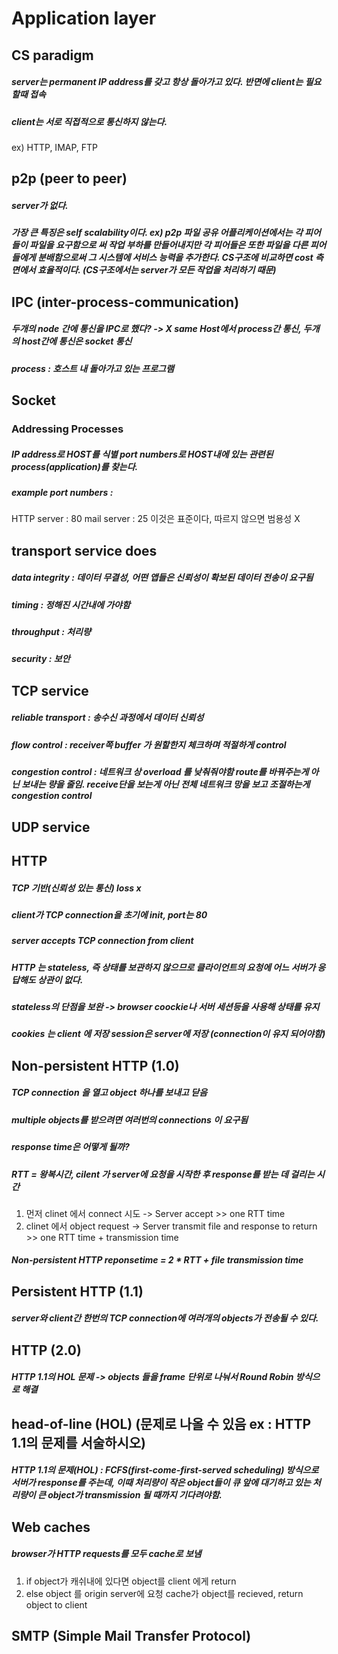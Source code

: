 # Application layer

## CS paradigm

##### server는 permanent IP address를 갖고 항상 돌아가고 있다. 반면에 client는 필요할때 접속
##### client는 서로 직접적으로 통신하지 않는다.
ex) HTTP, IMAP, FTP

## p2p (peer to peer)

##### server가 없다.
##### 가장 큰 특징은 self scalability이다. ex) p2p 파일 공유 어플리케이션에서는 각 피어들이 파일을 요구함으로 써 작업 부하를 만들어내지만 각 피어들은 또한 파일을 다른 피어들에게 분배함으로써 그 시스템에 서비스 능력을 추가한다. CS구조에 비교하면 cost 측면에서 효율적이다. (CS구조에서는 server가 모든 작업을 처리하기 때문)

## IPC (inter-process-communication)

##### 두개의 node 간에 통신을 IPC로 했다? -> X same Host에서 process간 통신, 두개의 host간에 통신은 socket 통신
##### process : 호스트 내 돌아가고 있는 프로그램

## Socket

### Addressing Processes
##### IP address로 HOST를 식별 port numbers로 HOST내에 있는 관련된 process(application)를 찾는다.
##### example port numbers : 
  HTTP server : 80
  mail server : 25
이것은 표준이다, 따르지 않으면 범용성 X 

## transport service does
##### data integrity : 데이터 무결성, 어떤 앱들은 신뢰성이 확보된 데이터 전송이 요구됨
##### timing : 정해진 시간내에 가야함
##### throughput : 처리량
##### security : 보안

## TCP service
##### reliable transport : 송수신 과정에서 데이터 신뢰성
##### flow control : receiver쪽 buffer 가 원할한지 체크하며 적절하게 control
##### congestion control : 네트워크 상 overload 를 낮춰줘야함 route를 바꿔주는게 아닌 보내는 량을 줄임. receive단을 보는게 아닌 전체 네트워크 망을 보고 조절하는게 congestion control

## UDP service

## HTTP
##### TCP 기반(신뢰성 있는 통신) loss x
##### client가 TCP connection을 초기에 init, port는 80
##### server accepts TCP connection from client
##### HTTP 는 stateless, 즉 상태를 보관하지 않으므로 클라이언트의 요청에 어느 서버가 응답해도 상관이 없다.
##### stateless의 단점을 보완 -> browser coockie나 서버 세션등을 사용해 상태를 유지
##### cookies 는 client 에 저장 session은 server에 저장 (connection이 유지 되어야함)

## Non-persistent HTTP (1.0)
##### TCP connection 을 열고 object 하나를 보내고 닫음
##### multiple objects를 받으려면 여러번의 connections 이 요구됨
##### response time은 어떻게 될까?
##### RTT = 왕복시간, cilent 가 server에 요청을 시작한 후 response를 받는 데 걸리는 시간
1. 먼저 clinet 에서 connect 시도 -> Server accept  >> one RTT time
2. clinet 에서 object request -> Server transmit file and response to return >> one RTT time + transmission time
##### Non-persistent HTTP reponsetime = 2 * RTT  + file transmission time

## Persistent HTTP (1.1)
##### server와 client간 한번의 TCP connection에 여러개의 objects가 전송될 수 있다.

## HTTP (2.0)
##### HTTP 1.1의 HOL 문제 -> objects 들을 frame 단위로 나눠서 Round Robin 방식으로 해결

## head-of-line (HOL) (문제로 나올 수 있음 ex : HTTP 1.1의 문제를 서술하시오)
##### HTTP 1.1의 문제(HOL) : FCFS(first-come-first-served scheduling) 방식으로 서버가 response를 주는데, 이때 처리량이 작은 object들이 큐 앞에 대기하고 있는 처리량이 큰 object가 transmission 될 때까지 기다려야함.

## Web caches
##### browser가 HTTP requests를 모두 cache로 보냄
1. if object가 캐쉬내에 있다면 object를 client 에게 return 
2. else object 를 origin server에 요청 cache가 object를 recieved, return object to client

## SMTP (Simple Mail Transfer Protocol)


